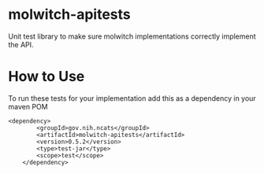 # molwitch-apitests

Unit test library to make sure molwitch implementations correctly
implement the API.

# How to Use
To run these tests for your implementation add this as a dependency in your maven POM

    <dependency>
            <groupId>gov.nih.ncats</groupId>
            <artifactId>molwitch-apitests</artifactId>
            <version>0.5.2</version>
            <type>test-jar</type>
            <scope>test</scope>
        </dependency>
